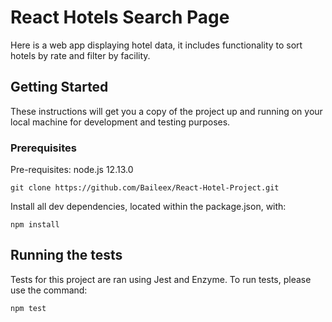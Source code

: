 # React Hotels Search Page

Here is a web app displaying hotel data, it includes functionality to sort hotels by rate and filter by facility.

## Getting Started

These instructions will get you a copy of the project up and running on your local machine for development and testing purposes.

### Prerequisites

Pre-requisites: node.js 12.13.0

```
git clone https://github.com/Baileex/React-Hotel-Project.git

```
Install all dev dependencies, located within the package.json, with:

```
npm install
```

## Running the tests

Tests for this project are ran using Jest and Enzyme. To run tests, please use the command:

```
npm test
```

